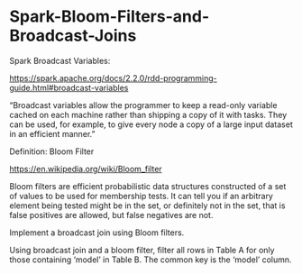 # Spark-Bloom-Filters-and-Broadcast-Joins

Spark Broadcast Variables:

https://spark.apache.org/docs/2.2.0/rdd-programming-guide.html#broadcast-variables

“Broadcast variables allow the programmer to keep a read-only variable cached on each
machine rather than shipping a copy of it with tasks. They can be used, for example, to give
every node a copy of a large input dataset in an efficient manner.”

Definition: Bloom Filter

https://en.wikipedia.org/wiki/Bloom_filter

Bloom filters are efficient probabilistic data structures constructed of a set of values to be
used for membership tests. It can tell you if an arbitrary element being tested might be in
the set, or definitely not in the set, that is false positives are allowed, but false negatives
are not. 

Implement a broadcast join using Bloom filters. 

Using broadcast join and a bloom filter, filter all rows in Table A for only those containing
‘model’ in Table B. The common key is the ‘model’ column.
